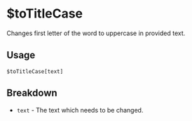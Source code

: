# $toTitleCase
Changes first letter of the word to uppercase in provided text.

## Usage
```
$toTitleCase[text]
```

## Breakdown
- `text` - The text which needs to be changed.
